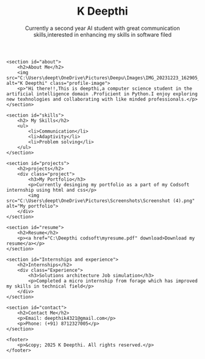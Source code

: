 <!DOCTYPE html>
<html lang="en">
<head>
    <meta charset="UTF-8">
    <meta name="viewport" content="width=device-width, initial-scale=1.0">
    <title>K Deepthi- Portfolio</title>
    <link rel="stylesheet" href="styles.css">
</head>
<body>
    <header>
        <h1>K Deepthi</h1>
        <p>Currently a second year AI student with great communication skills,interested in enhancing my skills in software filed</p>
    </header>

    <section id="about">
        <h2>About Me</h2>
        <img src="C:\Users\deept\OneDrive\Pictures\Deepu\Images\IMG_20231223_162905_291.jpg" alt="K Deepthi" class="profile-image">
        <p>"Hi there!!,This is deepthi,a computer science student in the artificial intelligence domain .Proficient in Python.I enjoy exploring new texhnologies and collaborating with like minded professionals.</p>
    </section>

    <section id="skills">
        <h2> My Skills</h2>
        <ul>
            <li>Communication</li>
            <li>Adaptivity</li>
            <li>Problem solving</li>
        </ul>
    </section>

    <section id="projects">
        <h2>projects</h2>
        <div class="project">
            <h3>My Portfolio</h3>
            <p>Currently desinging my portfolio as a part of my Codsoft internship using html and css</p>
            <img src="C:\Users\deept\OneDrive\Pictures\Screenshots\Screenshot (4).png" alt="My portfolio">
        </div>
    </section>

    <section id="resume">
        <h2>Resume</h2>
        <p><a href="C:\Deepthi codsoft\myresume.pdf" download>Download my resume</a></p>
    </section>

    <section id="Internships and experience">
        <h2>Internships</h2>
        <div class="Experience">
            <h3>Solutions architecture Job simulation</h3>
            <p>Completed a micro internship from forage which has improved my skills in technical field</p>
        </div>
    </section>

    <section id="contact">
        <h2>Contact Me</h2>
        <p>Email: deepthik4321@gmail.com</p>
        <p>Phone: (+91) 8712327005</p>
    </section>

    <footer>
        <p>&copy; 2025 K Deepthi. All rights reserved.</p>
    </footer>
</body>
</html>

